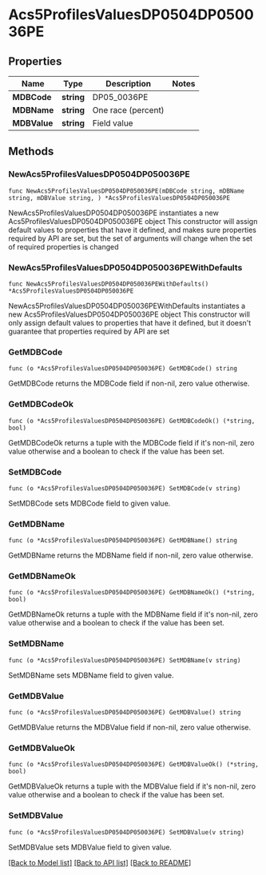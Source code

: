 # Acs5ProfilesValuesDP0504DP050036PE

## Properties

Name | Type | Description | Notes
------------ | ------------- | ------------- | -------------
**MDBCode** | **string** | DP05_0036PE | 
**MDBName** | **string** | One race (percent) | 
**MDBValue** | **string** | Field value | 

## Methods

### NewAcs5ProfilesValuesDP0504DP050036PE

`func NewAcs5ProfilesValuesDP0504DP050036PE(mDBCode string, mDBName string, mDBValue string, ) *Acs5ProfilesValuesDP0504DP050036PE`

NewAcs5ProfilesValuesDP0504DP050036PE instantiates a new Acs5ProfilesValuesDP0504DP050036PE object
This constructor will assign default values to properties that have it defined,
and makes sure properties required by API are set, but the set of arguments
will change when the set of required properties is changed

### NewAcs5ProfilesValuesDP0504DP050036PEWithDefaults

`func NewAcs5ProfilesValuesDP0504DP050036PEWithDefaults() *Acs5ProfilesValuesDP0504DP050036PE`

NewAcs5ProfilesValuesDP0504DP050036PEWithDefaults instantiates a new Acs5ProfilesValuesDP0504DP050036PE object
This constructor will only assign default values to properties that have it defined,
but it doesn't guarantee that properties required by API are set

### GetMDBCode

`func (o *Acs5ProfilesValuesDP0504DP050036PE) GetMDBCode() string`

GetMDBCode returns the MDBCode field if non-nil, zero value otherwise.

### GetMDBCodeOk

`func (o *Acs5ProfilesValuesDP0504DP050036PE) GetMDBCodeOk() (*string, bool)`

GetMDBCodeOk returns a tuple with the MDBCode field if it's non-nil, zero value otherwise
and a boolean to check if the value has been set.

### SetMDBCode

`func (o *Acs5ProfilesValuesDP0504DP050036PE) SetMDBCode(v string)`

SetMDBCode sets MDBCode field to given value.


### GetMDBName

`func (o *Acs5ProfilesValuesDP0504DP050036PE) GetMDBName() string`

GetMDBName returns the MDBName field if non-nil, zero value otherwise.

### GetMDBNameOk

`func (o *Acs5ProfilesValuesDP0504DP050036PE) GetMDBNameOk() (*string, bool)`

GetMDBNameOk returns a tuple with the MDBName field if it's non-nil, zero value otherwise
and a boolean to check if the value has been set.

### SetMDBName

`func (o *Acs5ProfilesValuesDP0504DP050036PE) SetMDBName(v string)`

SetMDBName sets MDBName field to given value.


### GetMDBValue

`func (o *Acs5ProfilesValuesDP0504DP050036PE) GetMDBValue() string`

GetMDBValue returns the MDBValue field if non-nil, zero value otherwise.

### GetMDBValueOk

`func (o *Acs5ProfilesValuesDP0504DP050036PE) GetMDBValueOk() (*string, bool)`

GetMDBValueOk returns a tuple with the MDBValue field if it's non-nil, zero value otherwise
and a boolean to check if the value has been set.

### SetMDBValue

`func (o *Acs5ProfilesValuesDP0504DP050036PE) SetMDBValue(v string)`

SetMDBValue sets MDBValue field to given value.



[[Back to Model list]](../README.md#documentation-for-models) [[Back to API list]](../README.md#documentation-for-api-endpoints) [[Back to README]](../README.md)


